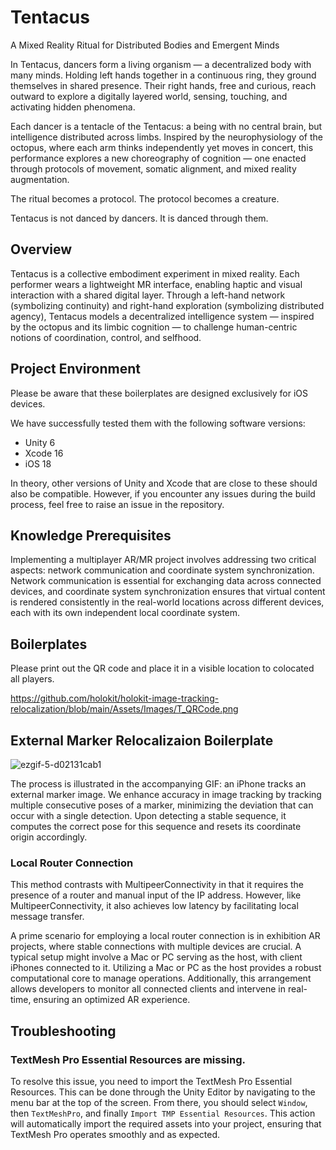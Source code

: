 # Tentacus 

A Mixed Reality Ritual for Distributed Bodies and Emergent Minds

In Tentacus, dancers form a living organism — a decentralized body with many minds. Holding left hands together in a continuous ring, they ground themselves in shared presence. Their right hands, free and curious, reach outward to explore a digitally layered world, sensing, touching, and activating hidden phenomena.

Each dancer is a tentacle of the Tentacus: a being with no central brain, but intelligence distributed across limbs. Inspired by the neurophysiology of the octopus, where each arm thinks independently yet moves in concert, this performance explores a new choreography of cognition — one enacted through protocols of movement, somatic alignment, and mixed reality augmentation.

The ritual becomes a protocol. The protocol becomes a creature.

Tentacus is not danced by dancers. It is danced through them.

## Overview


Tentacus is a collective embodiment experiment in mixed reality. Each performer wears a lightweight MR interface, enabling haptic and visual interaction with a shared digital layer. Through a left-hand network (symbolizing continuity) and right-hand exploration (symbolizing distributed agency), Tentacus models a decentralized intelligence system — inspired by the octopus and its limbic cognition — to challenge human-centric notions of coordination, control, and selfhood.


## Project Environment

Please be aware that these boilerplates are designed exclusively for iOS devices.

We have successfully tested them with the following software versions:

- Unity 6
- Xcode 16
- iOS 18

In theory, other versions of Unity and Xcode that are close to these should also be compatible. However, if you encounter any issues during the build process, feel free to raise an issue in the repository.

## Knowledge Prerequisites

Implementing a multiplayer AR/MR project involves addressing two critical aspects: network communication and coordinate system synchronization. Network communication is essential for exchanging data across connected devices, and coordinate system synchronization ensures that virtual content is rendered consistently in the real-world locations across different devices, each with its own independent local coordinate system.


## Boilerplates

Please print out the QR code and place it in a visible location to colocated all players. 

https://github.com/holokit/holokit-image-tracking-relocalization/blob/main/Assets/Images/T_QRCode.png

## External Marker Relocalizaion Boilerplate

![ezgif-5-d02131cab1](https://github.com/holokit/holokit-colocated-multiplayer-boilerplate/assets/44870300/0c986977-c469-4f3d-8158-65ff1ef53902)

The process is illustrated in the accompanying GIF: an iPhone tracks an external marker image. We enhance accuracy in image tracking by tracking multiple consecutive poses of a marker, minimizing the deviation that can occur with a single detection. Upon detecting a stable sequence, it computes the correct pose for this sequence and resets its coordinate origin accordingly.

### Local Router Connection

This method contrasts with MultipeerConnectivity in that it requires the presence of a router and manual input of the IP address. However, like MultipeerConnectivity, it also achieves low latency by facilitating local message transfer.

A prime scenario for employing a local router connection is in exhibition AR projects, where stable connections with multiple devices are crucial. A typical setup might involve a Mac or PC serving as the host, with client iPhones connected to it. Utilizing a Mac or PC as the host provides a robust computational core to manage operations. Additionally, this arrangement allows developers to monitor all connected clients and intervene in real-time, ensuring an optimized AR experience.

## Troubleshooting

### TextMesh Pro Essential Resources are missing. 

To resolve this issue, you need to import the TextMesh Pro Essential Resources. This can be done through the Unity Editor by navigating to the menu bar at the top of the screen. From there, you should select `Window`, then `TextMeshPro`, and finally `Import TMP Essential Resources`. This action will automatically import the required assets into your project, ensuring that TextMesh Pro operates smoothly and as expected.
